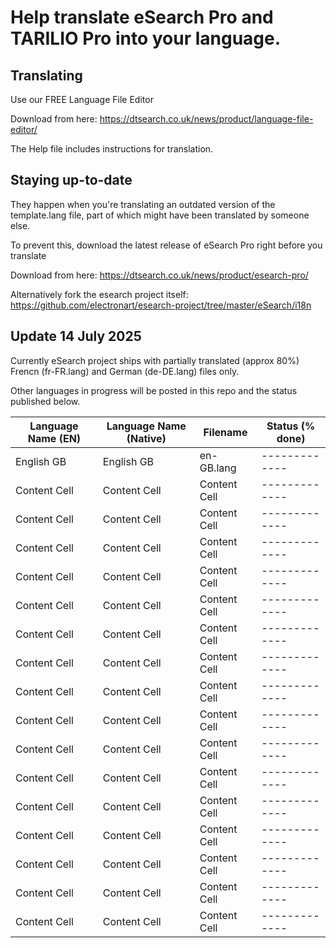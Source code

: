 # Help translate eSearch Pro and TARILIO Pro into your language.

## Translating

Use our FREE Language File Editor

Download from here: https://dtsearch.co.uk/news/product/language-file-editor/

The Help file includes instructions for translation. 


## Staying up-to-date

They happen when you're translating an outdated version of the template.lang file, part of which might have been translated by someone else. 

To prevent this, download the latest release of eSearch Pro right before you translate

Download from here: https://dtsearch.co.uk/news/product/esearch-pro/

Alternatively fork the esearch project itself: https://github.com/electronart/esearch-project/tree/master/eSearch/i18n

## Update 14 July 2025

Currently eSearch project ships with partially translated (approx 80%)  Frencn (fr-FR.lang) and German (de-DE.lang) files only.

Other languages in progress will be posted in this repo and the status published below.

| Language Name (EN) | Language Name (Native) | Filename | Status (% done) |
| ------------- | ------------- | ------------- | ------------- |
| English GB | English GB | en-GB.lang | ------------- |
| Content Cell | Content Cell | Content Cell | ------------- |
| Content Cell | Content Cell | Content Cell | ------------- |
| Content Cell | Content Cell | Content Cell | ------------- |
| Content Cell | Content Cell | Content Cell | ------------- |
| Content Cell | Content Cell | Content Cell | ------------- |
| Content Cell | Content Cell | Content Cell | ------------- |
| Content Cell | Content Cell | Content Cell | ------------- |
| Content Cell | Content Cell | Content Cell | ------------- |
| Content Cell | Content Cell | Content Cell | ------------- |
| Content Cell | Content Cell | Content Cell | ------------- |
| Content Cell | Content Cell | Content Cell | ------------- |
| Content Cell | Content Cell | Content Cell | ------------- |
| Content Cell | Content Cell | Content Cell | ------------- |
| Content Cell | Content Cell | Content Cell | ------------- |
| Content Cell | Content Cell | Content Cell | ------------- |
| Content Cell | Content Cell | Content Cell | ------------- |


